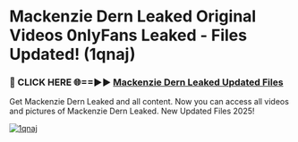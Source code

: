 # Mackenzie Dern Leaked Original Videos 0nlyFans Leaked - Files Updated! (1qnaj)

<h3>🔴 CLICK HERE 🌐==►► <a href="https://tinyurl.com/4seja8ks" rel="nofollow">Mackenzie Dern Leaked Updated Files</a></h3>

Get Mackenzie Dern Leaked and all content. Now you can access all videos and pictures of Mackenzie Dern Leaked. New Updated Files 2025!

[![1qnaj](https://i.imgur.com/EWjZXRe.gif)](https://tinyurl.com/4seja8ks)
